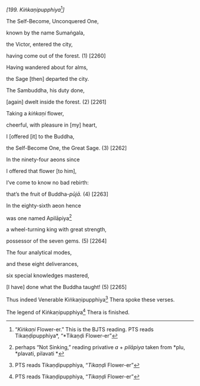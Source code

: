 *\[199. Kiṅkaṇipupphiya*[^1]*\]*

The Self-Become, Unconquered One,

known by the name Sumaṅgala,

the Victor, entered the city,

having come out of the forest. (1) \[2260\]

Having wandered about for alms,

the Sage \[then\] departed the city.

The Sambuddha, his duty done,

\[again\] dwelt inside the forest. (2) \[2261\]

Taking a *kiṅkaṇi* flower,

cheerful, with pleasure in \[my\] heart,

I \[offered \[it\] to the Buddha,

the Self-Become One, the Great Sage. (3) \[2262\]

In the ninety-four aeons since

I offered that flower \[to him\],

I’ve come to know no bad rebirth:

that’s the fruit of Buddha-*pūjā.* (4) \[2263\]

In the eighty-sixth aeon hence

was one named Apilāpiya[^2]

a wheel-turning king with great strength,

possessor of the seven gems. (5) \[2264\]

The four analytical modes,

and these eight deliverances,

six special knowledges mastered,

\[I have\] done what the Buddha taught! (5) \[2265\]

Thus indeed Venerable Kiṅkaṇipupphiya[^3] Thera spoke these verses.

The legend of Kiṅkaṇipupphiya[^4] Thera is finished.

[^1]: “*Kiṅkaṇi* Flower-er.” This is the BJTS reading. PTS reads
    Tikaṇḍipupphiya*, “*Tikaṇḍi Flower-er”

[^2]: perhaps “Not Sinking,” reading privative *a* + *pilāpiya* taken
    from \*plu, *plavati, pilavati *

[^3]: PTS reads Tikaṇḍipupphiya, “*Tikaṇḍi* Flower-er”

[^4]: PTS reads Tikaṇḍipupphiya, “*Tikaṇḍi* Flower-er”
